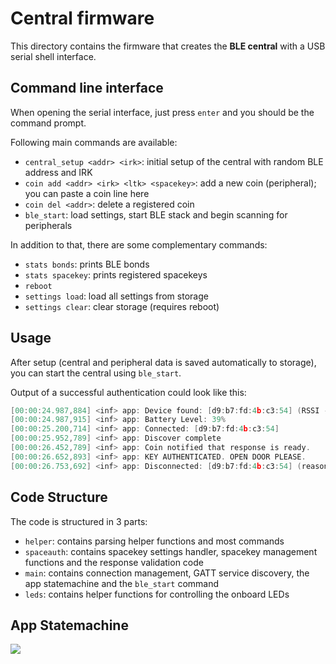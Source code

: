 # Central firmware
This directory contains the firmware that creates the **BLE central** with a USB serial shell interface.
## Command line interface
When opening the serial interface, just press `enter` and you should be the command prompt.

Following main commands are available:
* `central_setup <addr> <irk>`: initial setup of the central with random BLE address and IRK
* `coin add <addr> <irk> <ltk> <spacekey>`: add a new coin (peripheral); you can paste a coin line here
* `coin del <addr>`: delete a registered coin
* `ble_start`: load settings, start BLE stack and begin scanning for peripherals

In addition to that, there are some complementary commands:
* `stats bonds`: prints BLE bonds
* `stats spacekey`: prints registered spacekeys
* `reboot`
* `settings load`: load all settings from storage
* `settings clear`: clear storage (requires reboot)

## Usage
After setup (central and peripheral data is saved automatically to storage), you can start the central using `ble_start`.

Output of a successful authentication could look like this:
```cpp
[00:00:24.987,884] <inf> app: Device found: [d9:b7:fd:4b:c3:54] (RSSI -46) (TYPE 0) (BONDED 1)
[00:00:24.987,915] <inf> app: Battery Level: 39%
[00:00:25.200,714] <inf> app: Connected: [d9:b7:fd:4b:c3:54]
[00:00:25.952,789] <inf> app: Discover complete
[00:00:26.452,789] <inf> app: Coin notified that response is ready.
[00:00:26.652,893] <inf> app: KEY AUTHENTICATED. OPEN DOOR PLEASE.
[00:00:26.753,692] <inf> app: Disconnected: [d9:b7:fd:4b:c3:54] (reason 22)
```

## Code Structure
The code is structured in 3 parts:
* `helper`: contains parsing helper functions and most commands
* `spaceauth`: contains spacekey settings handler, spacekey management functions and the response validation code
* `main`: contains connection management, GATT service discovery, the app statemachine and the `ble_start` command
* `leds`: contains helper functions for controlling the onboard LEDs

## App Statemachine
![](https://i.imgur.com/IQAX2zw.png)

